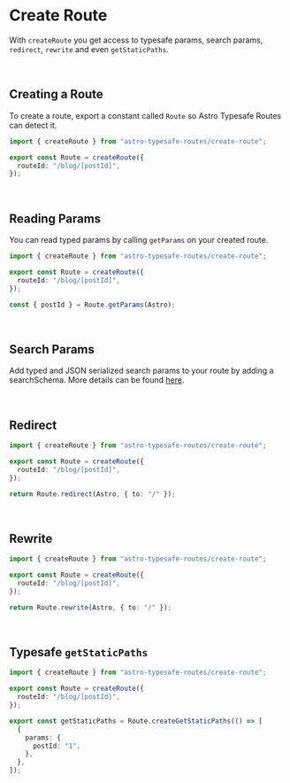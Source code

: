# Create Route

With `createRoute` you get access to typesafe params,
search params, `redirect`, `rewrite` and even `getStaticPaths`.

<br />

## Creating a Route

To create a route, export a constant called `Route` so Astro Typesafe Routes can detect it.

```ts
import { createRoute } from "astro-typesafe-routes/create-route";

export const Route = createRoute({
  routeId: "/blog/[postId]",
});
```

<br />

## Reading Params

You can read typed params by calling `getParams` on your created route.

```ts
import { createRoute } from "astro-typesafe-routes/create-route";

export const Route = createRoute({
  routeId: "/blog/[postId]",
});

const { postId } = Route.getParams(Astro);
```

<br />

## Search Params

Add typed and JSON serialized search params to your route by adding a searchSchema.
More details can be found <a href="/documentation/usage/typed-search-params">here</a>.

<br />

## Redirect

```ts
import { createRoute } from "astro-typesafe-routes/create-route";

export const Route = createRoute({
  routeId: "/blog/[postId]",
});

return Route.redirect(Astro, { to: "/" });
```

<br />

## Rewrite

```ts
import { createRoute } from "astro-typesafe-routes/create-route";

export const Route = createRoute({
  routeId: "/blog/[postId]",
});

return Route.rewrite(Astro, { to: "/" });
```

<br />

## Typesafe `getStaticPaths`

```ts
import { createRoute } from "astro-typesafe-routes/create-route";

export const Route = createRoute({
  routeId: "/blog/[postId]",
});

export const getStaticPaths = Route.createGetStaticPaths(() => [
  {
    params: {
      postId: "1",
    },
  },
]);
```
